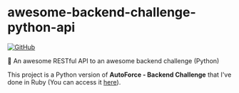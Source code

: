 # awesome-backend-challenge-python-api

[![GitHub](https://img.shields.io/github/license/mashape/apistatus.svg)](https://github.com/mdcg/awesome-backend-challenge-python-api/blob/master/LICENSE)

:rocket: An awesome RESTful API to an awesome backend challenge (Python)

This project is a Python version of **AutoForce - Backend Challenge** that I've done in Ruby (You can access it [here](https://github.com/mdcg/awesome-backend-challenge-ruby-api)).


